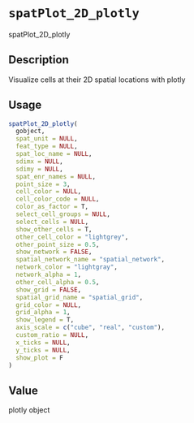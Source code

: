 # `spatPlot_2D_plotly`

spatPlot_2D_plotly


## Description

Visualize cells at their 2D spatial locations with plotly


## Usage

```r
spatPlot_2D_plotly(
  gobject,
  spat_unit = NULL,
  feat_type = NULL,
  spat_loc_name = NULL,
  sdimx = NULL,
  sdimy = NULL,
  spat_enr_names = NULL,
  point_size = 3,
  cell_color = NULL,
  cell_color_code = NULL,
  color_as_factor = T,
  select_cell_groups = NULL,
  select_cells = NULL,
  show_other_cells = T,
  other_cell_color = "lightgrey",
  other_point_size = 0.5,
  show_network = FALSE,
  spatial_network_name = "spatial_network",
  network_color = "lightgray",
  network_alpha = 1,
  other_cell_alpha = 0.5,
  show_grid = FALSE,
  spatial_grid_name = "spatial_grid",
  grid_color = NULL,
  grid_alpha = 1,
  show_legend = T,
  axis_scale = c("cube", "real", "custom"),
  custom_ratio = NULL,
  x_ticks = NULL,
  y_ticks = NULL,
  show_plot = F
)
```


## Value

plotly object


